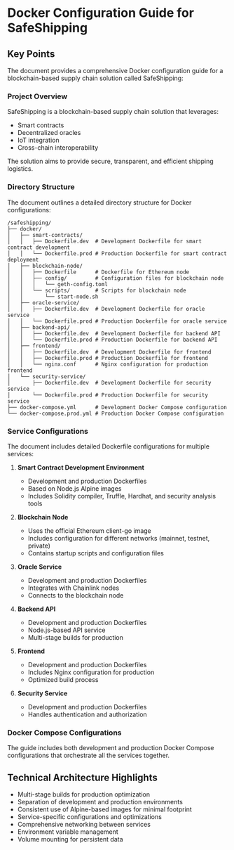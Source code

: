 # Docker Configuration Guide for SafeShipping

## Key Points

The document provides a comprehensive Docker configuration guide for a blockchain-based supply chain solution called SafeShipping:

### Project Overview

SafeShipping is a blockchain-based supply chain solution that leverages:
- Smart contracts
- Decentralized oracles
- IoT integration
- Cross-chain interoperability

The solution aims to provide secure, transparent, and efficient shipping logistics.

### Directory Structure

The document outlines a detailed directory structure for Docker configurations:

```
/safeshipping/
├── docker/
│   ├── smart-contracts/
│   │   ├── Dockerfile.dev  # Development Dockerfile for smart contract development
│   │   └── Dockerfile.prod # Production Dockerfile for smart contract deployment
│   ├── blockchain-node/
│   │   ├── Dockerfile      # Dockerfile for Ethereum node
│   │   ├── config/         # Configuration files for blockchain node
│   │   │   └── geth-config.toml
│   │   └── scripts/        # Scripts for blockchain node
│   │       └── start-node.sh
│   ├── oracle-service/
│   │   ├── Dockerfile.dev  # Development Dockerfile for oracle service
│   │   └── Dockerfile.prod # Production Dockerfile for oracle service
│   ├── backend-api/
│   │   ├── Dockerfile.dev  # Development Dockerfile for backend API
│   │   └── Dockerfile.prod # Production Dockerfile for backend API
│   ├── frontend/
│   │   ├── Dockerfile.dev  # Development Dockerfile for frontend
│   │   ├── Dockerfile.prod # Production Dockerfile for frontend
│   │   └── nginx.conf      # Nginx configuration for production frontend
│   └── security-service/
│       ├── Dockerfile.dev  # Development Dockerfile for security service
│       └── Dockerfile.prod # Production Dockerfile for security service
├── docker-compose.yml      # Development Docker Compose configuration
└── docker-compose.prod.yml # Production Docker Compose configuration
```

### Service Configurations

The document includes detailed Dockerfile configurations for multiple services:

1. **Smart Contract Development Environment**
   - Development and production Dockerfiles
   - Based on Node.js Alpine images
   - Includes Solidity compiler, Truffle, Hardhat, and security analysis tools

2. **Blockchain Node**
   - Uses the official Ethereum client-go image
   - Includes configuration for different networks (mainnet, testnet, private)
   - Contains startup scripts and configuration files

3. **Oracle Service**
   - Development and production Dockerfiles
   - Integrates with Chainlink nodes
   - Connects to the blockchain node

4. **Backend API**
   - Development and production Dockerfiles
   - Node.js-based API service
   - Multi-stage builds for production

5. **Frontend**
   - Development and production Dockerfiles
   - Includes Nginx configuration for production
   - Optimized build process

6. **Security Service**
   - Development and production Dockerfiles
   - Handles authentication and authorization

### Docker Compose Configurations

The guide includes both development and production Docker Compose configurations that orchestrate all the services together.

## Technical Architecture Highlights

- Multi-stage builds for production optimization
- Separation of development and production environments
- Consistent use of Alpine-based images for minimal footprint
- Service-specific configurations and optimizations
- Comprehensive networking between services
- Environment variable management
- Volume mounting for persistent data
